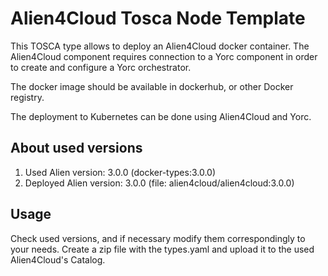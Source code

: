 # Alien4Cloud Tosca Node Template

This TOSCA type allows to deploy an Alien4Cloud docker container.
The Alien4Cloud component requires connection to a Yorc component in order to create and configure a Yorc orchestrator.

The docker image should be available in dockerhub, or other Docker registry.

The deployment to Kubernetes can be done using Alien4Cloud and Yorc.

## About used versions

1. Used Alien version: 3.0.0 (docker-types:3.0.0)
2. Deployed Alien version: 3.0.0 (file: alien4cloud/alien4cloud:3.0.0)

## Usage

Check used versions, and if necessary modify them correspondingly to your needs.
Create a zip file with the types.yaml and upload it to the used Alien4Cloud's Catalog.

